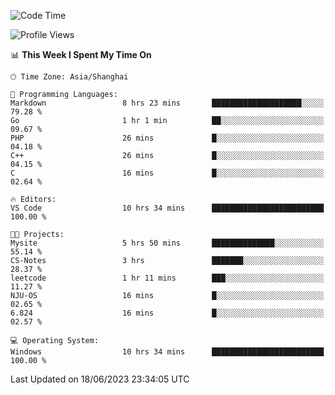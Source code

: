 <!--START_SECTION:waka-->
![Code Time](http://img.shields.io/badge/Code%20Time-995%20hrs%2055%20mins-blue)

![Profile Views](http://img.shields.io/badge/Profile%20Views-0-blue)

📊 **This Week I Spent My Time On** 

```text
🕑︎ Time Zone: Asia/Shanghai

💬 Programming Languages: 
Markdown                 8 hrs 23 mins       ████████████████████░░░░░   79.28 % 
Go                       1 hr 1 min          ██░░░░░░░░░░░░░░░░░░░░░░░   09.67 % 
PHP                      26 mins             █░░░░░░░░░░░░░░░░░░░░░░░░   04.18 % 
C++                      26 mins             █░░░░░░░░░░░░░░░░░░░░░░░░   04.15 % 
C                        16 mins             █░░░░░░░░░░░░░░░░░░░░░░░░   02.64 % 

🔥 Editors: 
VS Code                  10 hrs 34 mins      █████████████████████████   100.00 % 

🐱‍💻 Projects: 
Mysite                   5 hrs 50 mins       ██████████████░░░░░░░░░░░   55.14 % 
CS-Notes                 3 hrs               ███████░░░░░░░░░░░░░░░░░░   28.37 % 
leetcode                 1 hr 11 mins        ███░░░░░░░░░░░░░░░░░░░░░░   11.27 % 
NJU-OS                   16 mins             █░░░░░░░░░░░░░░░░░░░░░░░░   02.65 % 
6.824                    16 mins             █░░░░░░░░░░░░░░░░░░░░░░░░   02.57 % 

💻 Operating System: 
Windows                  10 hrs 34 mins      █████████████████████████   100.00 % 
```


 Last Updated on 18/06/2023 23:34:05 UTC
<!--END_SECTION:waka-->